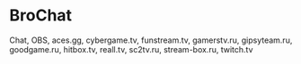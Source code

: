 # BroChat
Chat, OBS, aces.gg, cybergame.tv, funstream.tv, gamerstv.ru, gipsyteam.ru, goodgame.ru, hitbox.tv, reall.tv, sc2tv.ru, stream-box.ru, twitch.tv
